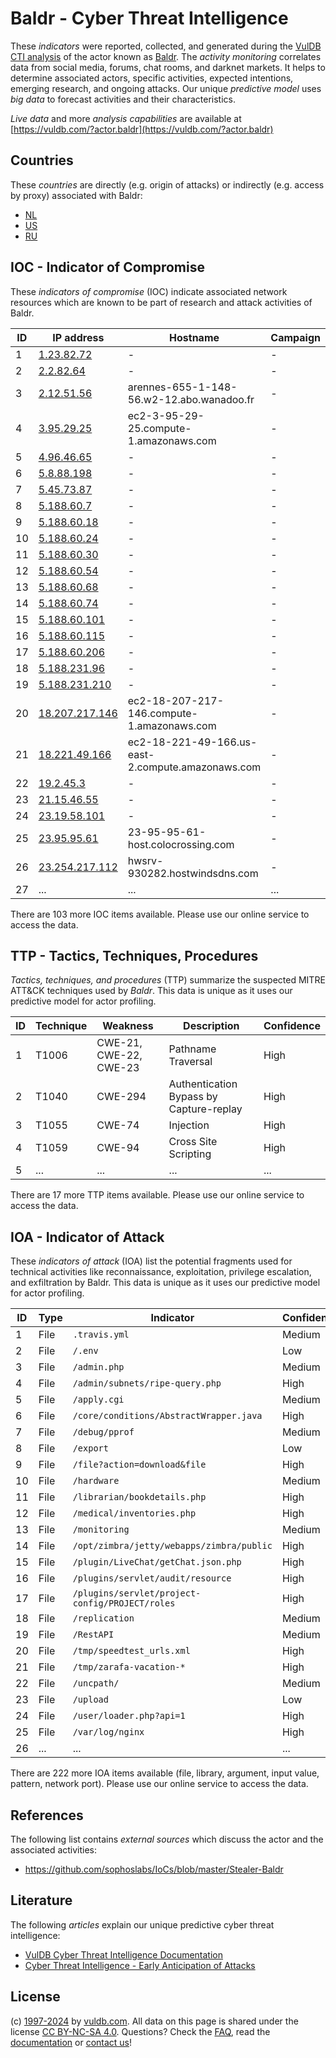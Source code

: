 # Baldr - Cyber Threat Intelligence

These _indicators_ were reported, collected, and generated during the [VulDB CTI analysis](https://vuldb.com/?kb.cti) of the actor known as [Baldr](https://vuldb.com/?actor.baldr). The _activity monitoring_ correlates data from social media, forums, chat rooms, and darknet markets. It helps to determine associated actors, specific activities, expected intentions, emerging research, and ongoing attacks. Our unique _predictive model_ uses _big data_ to forecast activities and their characteristics.

_Live data_ and more _analysis capabilities_ are available at [https://vuldb.com/?actor.baldr](https://vuldb.com/?actor.baldr)

## Countries

These _countries_ are directly (e.g. origin of attacks) or indirectly (e.g. access by proxy) associated with Baldr:

* [NL](https://vuldb.com/?country.nl)
* [US](https://vuldb.com/?country.us)
* [RU](https://vuldb.com/?country.ru)

## IOC - Indicator of Compromise

These _indicators of compromise_ (IOC) indicate associated network resources which are known to be part of research and attack activities of Baldr.

ID | IP address | Hostname | Campaign | Confidence
-- | ---------- | -------- | -------- | ----------
1 | [1.23.82.72](https://vuldb.com/?ip.1.23.82.72) | - | - | High
2 | [2.2.82.64](https://vuldb.com/?ip.2.2.82.64) | - | - | High
3 | [2.12.51.56](https://vuldb.com/?ip.2.12.51.56) | arennes-655-1-148-56.w2-12.abo.wanadoo.fr | - | High
4 | [3.95.29.25](https://vuldb.com/?ip.3.95.29.25) | ec2-3-95-29-25.compute-1.amazonaws.com | - | Medium
5 | [4.96.46.65](https://vuldb.com/?ip.4.96.46.65) | - | - | High
6 | [5.8.88.198](https://vuldb.com/?ip.5.8.88.198) | - | - | High
7 | [5.45.73.87](https://vuldb.com/?ip.5.45.73.87) | - | - | High
8 | [5.188.60.7](https://vuldb.com/?ip.5.188.60.7) | - | - | High
9 | [5.188.60.18](https://vuldb.com/?ip.5.188.60.18) | - | - | High
10 | [5.188.60.24](https://vuldb.com/?ip.5.188.60.24) | - | - | High
11 | [5.188.60.30](https://vuldb.com/?ip.5.188.60.30) | - | - | High
12 | [5.188.60.54](https://vuldb.com/?ip.5.188.60.54) | - | - | High
13 | [5.188.60.68](https://vuldb.com/?ip.5.188.60.68) | - | - | High
14 | [5.188.60.74](https://vuldb.com/?ip.5.188.60.74) | - | - | High
15 | [5.188.60.101](https://vuldb.com/?ip.5.188.60.101) | - | - | High
16 | [5.188.60.115](https://vuldb.com/?ip.5.188.60.115) | - | - | High
17 | [5.188.60.206](https://vuldb.com/?ip.5.188.60.206) | - | - | High
18 | [5.188.231.96](https://vuldb.com/?ip.5.188.231.96) | - | - | High
19 | [5.188.231.210](https://vuldb.com/?ip.5.188.231.210) | - | - | High
20 | [18.207.217.146](https://vuldb.com/?ip.18.207.217.146) | ec2-18-207-217-146.compute-1.amazonaws.com | - | Medium
21 | [18.221.49.166](https://vuldb.com/?ip.18.221.49.166) | ec2-18-221-49-166.us-east-2.compute.amazonaws.com | - | Medium
22 | [19.2.45.3](https://vuldb.com/?ip.19.2.45.3) | - | - | High
23 | [21.15.46.55](https://vuldb.com/?ip.21.15.46.55) | - | - | High
24 | [23.19.58.101](https://vuldb.com/?ip.23.19.58.101) | - | - | High
25 | [23.95.95.61](https://vuldb.com/?ip.23.95.95.61) | 23-95-95-61-host.colocrossing.com | - | High
26 | [23.254.217.112](https://vuldb.com/?ip.23.254.217.112) | hwsrv-930282.hostwindsdns.com | - | High
27 | ... | ... | ... | ...

There are 103 more IOC items available. Please use our online service to access the data.

## TTP - Tactics, Techniques, Procedures

_Tactics, techniques, and procedures_ (TTP) summarize the suspected MITRE ATT&CK techniques used by _Baldr_. This data is unique as it uses our predictive model for actor profiling.

ID | Technique | Weakness | Description | Confidence
-- | --------- | -------- | ----------- | ----------
1 | T1006 | CWE-21, CWE-22, CWE-23 | Pathname Traversal | High
2 | T1040 | CWE-294 | Authentication Bypass by Capture-replay | High
3 | T1055 | CWE-74 | Injection | High
4 | T1059 | CWE-94 | Cross Site Scripting | High
5 | ... | ... | ... | ...

There are 17 more TTP items available. Please use our online service to access the data.

## IOA - Indicator of Attack

These _indicators of attack_ (IOA) list the potential fragments used for technical activities like reconnaissance, exploitation, privilege escalation, and exfiltration by Baldr. This data is unique as it uses our predictive model for actor profiling.

ID | Type | Indicator | Confidence
-- | ---- | --------- | ----------
1 | File | `.travis.yml` | Medium
2 | File | `/.env` | Low
3 | File | `/admin.php` | Medium
4 | File | `/admin/subnets/ripe-query.php` | High
5 | File | `/apply.cgi` | Medium
6 | File | `/core/conditions/AbstractWrapper.java` | High
7 | File | `/debug/pprof` | Medium
8 | File | `/export` | Low
9 | File | `/file?action=download&file` | High
10 | File | `/hardware` | Medium
11 | File | `/librarian/bookdetails.php` | High
12 | File | `/medical/inventories.php` | High
13 | File | `/monitoring` | Medium
14 | File | `/opt/zimbra/jetty/webapps/zimbra/public` | High
15 | File | `/plugin/LiveChat/getChat.json.php` | High
16 | File | `/plugins/servlet/audit/resource` | High
17 | File | `/plugins/servlet/project-config/PROJECT/roles` | High
18 | File | `/replication` | Medium
19 | File | `/RestAPI` | Medium
20 | File | `/tmp/speedtest_urls.xml` | High
21 | File | `/tmp/zarafa-vacation-*` | High
22 | File | `/uncpath/` | Medium
23 | File | `/upload` | Low
24 | File | `/user/loader.php?api=1` | High
25 | File | `/var/log/nginx` | High
26 | ... | ... | ...

There are 222 more IOA items available (file, library, argument, input value, pattern, network port). Please use our online service to access the data.

## References

The following list contains _external sources_ which discuss the actor and the associated activities:

* https://github.com/sophoslabs/IoCs/blob/master/Stealer-Baldr

## Literature

The following _articles_ explain our unique predictive cyber threat intelligence:

* [VulDB Cyber Threat Intelligence Documentation](https://vuldb.com/?kb.cti)
* [Cyber Threat Intelligence - Early Anticipation of Attacks](https://www.scip.ch/en/?labs.20201022)

## License

(c) [1997-2024](https://vuldb.com/?kb.changelog) by [vuldb.com](https://vuldb.com/?kb.about). All data on this page is shared under the license [CC BY-NC-SA 4.0](https://creativecommons.org/licenses/by-nc-sa/4.0/). Questions? Check the [FAQ](https://vuldb.com/?kb.faq), read the [documentation](https://vuldb.com/?kb) or [contact us](https://vuldb.com/?contact)!
